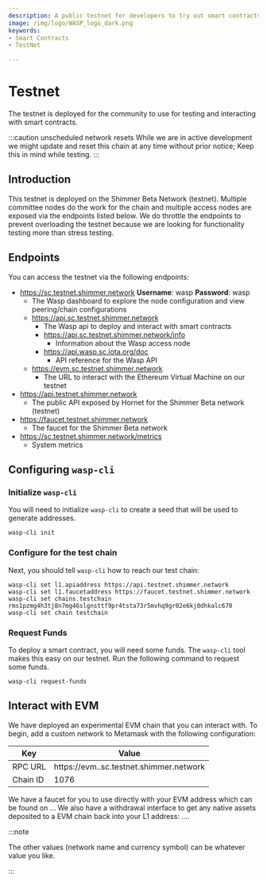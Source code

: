 ```yaml
---
description: A public testnet for developers to try out smart contracts
image: /img/logo/WASP_logo_dark.png
keywords:
- Smart Contracts
- TestNet

---
```


# Testnet

The testnet is deployed for the community to use for testing and interacting with smart contracts.

:::caution unscheduled network resets
While we are in active development we might update and reset this chain at any time without prior notice; Keep this in mind while testing.
:::

## Introduction

This testnet is deployed on the Shimmer Beta Network (testnet). Multiple committee nodes do the work for
the chain and multiple access nodes are exposed via the endpoints listed below. We do throttle the endpoints to prevent
overloading the testnet because we are looking for functionality testing more than stress testing.

## Endpoints

You can access the testnet via the following endpoints:

- https://sc.testnet.shimmer.network **Username**: wasp **Password**: wasp
    - The Wasp dashboard to explore the node configuration and view peering/chain configurations
    - https://api.sc.testnet.shimmer.network
        - The Wasp api to deploy and interact with smart contracts
        - https://api.sc.testnet.shimmer.network/info
            - Information about the Wasp access node
        - https://api.wasp.sc.iota.org/doc
            - API reference for the Wasp API
    - https://evm.sc.testnet.shimmer.network
        - The URL to interact with the Ethereum Virtual Machine on our testnet
- https://api.testnet.shimmer.network
    - The public API exposed by Hornet for the Shimmer Beta network (testnet)
- https://faucet.testnet.shimmer.network
    - The faucet for the Shimmer Beta network
- https://sc.testnet.shimmer.network/metrics
    - System metrics

## Configuring `wasp-cli`

### Initialize `wasp-cli`

You will need to initialize `wasp-cli` to create a seed that will be used to generate addresses.

```shell
wasp-cli init
```

### Configure for the test chain

Next, you should tell `wasp-cli` how to reach our test chain:

```shell
wasp-cli set l1.apiaddress https://api.testnet.shimmer.network
wasp-cli set l1.faucetaddress https://faucet.testnet.shimmer.network
wasp-cli set chains.testchain rms1pzmg4h3tj8n7mg46slgnsttf9pr4tsta73r5mvhq9gr02e6kj0dhkalc670
wasp-cli set chain testchain

```

### Request Funds

To deploy a smart contract, you will need some funds. The `wasp-cli` tool makes this easy on our testnet. Run the
following command to request some funds.

```shell
wasp-cli request-funds
```

## Interact with EVM

We have deployed an experimental EVM chain that you can interact with. To begin, add a custom network to Metamask with
the following configuration:

| Key                | Value                                    |
|--------------------|------------------------------------------|
| RPC URL            | https://evm..sc.testnet.shimmer.network  |
| Chain ID           | 1076                                     |


We have a faucet for you to use directly with your EVM address which can be found on ...
We also have a withdrawal interface to get any native assets deposited to a EVM chain back into your L1 address: ....

:::note

The other values (network name and currency symbol) can be whatever value you like.

:::



